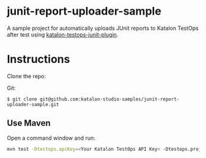 # junit-report-uploader-sample
A sample project for automatically uploads JUnit reports to Katalon TestOps after test using [katalon-testops-junit-plugin](https://github.com/katalon-studio/katalon-testops-junit-plugin).

# Instructions

Clone the repo:

Git:
```
$ git clone git@github.com:katalon-studio-samples/junit-report-uploader-sample.git
```

## Use Maven

Open a command window and run:
```sh
mvn test -Dtestops.apiKey=<Your Katalon TestOps API Key> -Dtestops.projectId=<Katalon TestOps Project Id>
```
